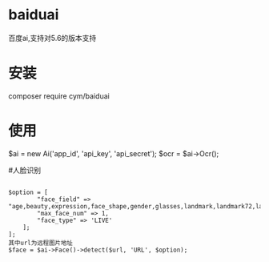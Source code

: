 # baiduai
百度ai,支持对5.6的版本支持
# 安装
composer require cym/baiduai

# 使用
$ai = new Ai('app_id', 'api_key', 'api_secret');
$ocr = $ai->Ocr();


#人脸识别
```

$option = [       
        "face_field" => "age,beauty,expression,face_shape,gender,glasses,landmark,landmark72,landmark150,race,quality,eye_status,emotion,face_type",
        "max_face_num" => 1,
        "face_type" => 'LIVE'
    ];
];
其中url为远程图片地址
$face = $ai->Face()->detect($url, 'URL', $option);
```
        

